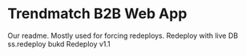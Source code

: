 # Trendmatch B2B Web App

Our readme. Mostly used for forcing redeploys.
Redeploy with live DB
ss.redeploy
bukd
Redeploy v1.1
